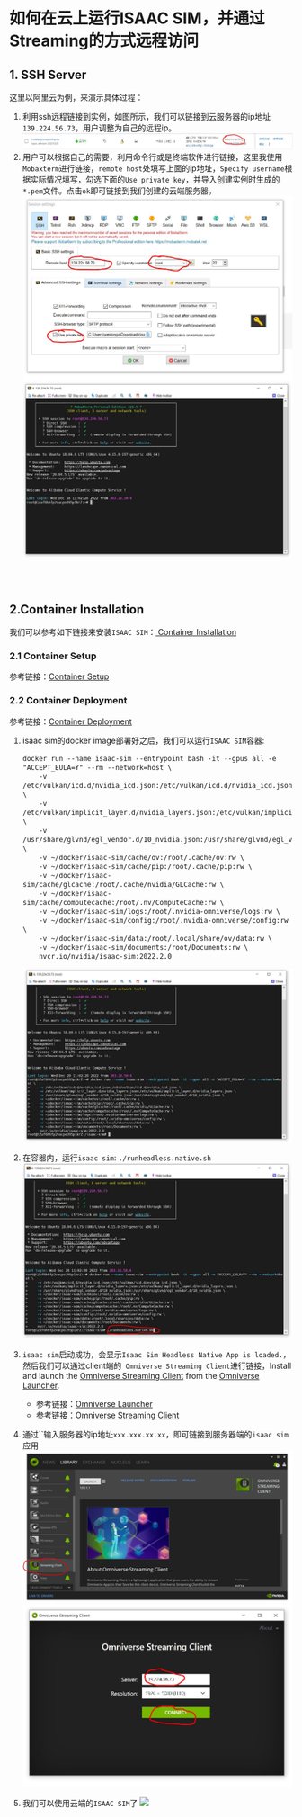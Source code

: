 # 如何在云上运行ISAAC SIM，并通过Streaming的方式远程访问

## 1. SSH Server

这里以阿里云为例，来演示具体过程：

1. 利用ssh远程链接到实例，如图所示，我们可以链接到云服务器的ip地址`139.224.56.73`，用户调整为自己的远程ip。
   ![](./images/1.1.start_instance.JPG)
2. 用户可以根据自己的需要，利用命令行或是终端软件进行链接，这里我使用`Mobaxterm`进行链接，`remote host`处填写上面的ip地址，`Specify username`根据实际情况填写，勾选下面的`Use private key`，并导入创建实例时生成的`*.pem`文件。点击`ok`即可链接到我们创建的云端服务器。
    ![](./images/1.2.mobaxterm_ssh.JPG)
    ![](./images/1.3.connect_term.JPG)

<br><br>

## 2.Container Installation

我们可以参考如下链接来安装`ISAAC SIM`：[ Container Installation](https://docs.omniverse.nvidia.com/app_isaacsim/app_isaacsim/install_container.html#container-installation)


### 2.1 Container Setup

参考链接：[Container Setup](https://docs.omniverse.nvidia.com/app_isaacsim/app_isaacsim/install_container.html#container-setup)

### 2.2 Container Deployment

参考链接：[Container Deployment](https://docs.omniverse.nvidia.com/app_isaacsim/app_isaacsim/install_container.html#container-deployment)

1. isaac sim的docker image部署好之后，我们可以运行`ISAAC SIM`容器:
    ```
    docker run --name isaac-sim --entrypoint bash -it --gpus all -e "ACCEPT_EULA=Y" --rm --network=host \
        -v /etc/vulkan/icd.d/nvidia_icd.json:/etc/vulkan/icd.d/nvidia_icd.json \
        -v /etc/vulkan/implicit_layer.d/nvidia_layers.json:/etc/vulkan/implicit_layer.d/nvidia_layers.json \
        -v /usr/share/glvnd/egl_vendor.d/10_nvidia.json:/usr/share/glvnd/egl_vendor.d/10_nvidia.json \
        -v ~/docker/isaac-sim/cache/ov:/root/.cache/ov:rw \
        -v ~/docker/isaac-sim/cache/pip:/root/.cache/pip:rw \
        -v ~/docker/isaac-sim/cache/glcache:/root/.cache/nvidia/GLCache:rw \
        -v ~/docker/isaac-sim/cache/computecache:/root/.nv/ComputeCache:rw \
        -v ~/docker/isaac-sim/logs:/root/.nvidia-omniverse/logs:rw \
        -v ~/docker/isaac-sim/config:/root/.nvidia-omniverse/config:rw \
        -v ~/docker/isaac-sim/data:/root/.local/share/ov/data:rw \
        -v ~/docker/isaac-sim/documents:/root/Documents:rw \
        nvcr.io/nvidia/isaac-sim:2022.2.0

    ```

    ![](./images/2.1.docker_run_isaac_sim.JPG)

2. 在容器内，运行`isaac sim`: `./runheadless.native.sh`
   ![](./images/2.2.runheadless.JPG)

3. `isaac sim`启动成功，会显示`Isaac Sim Headless Native App is loaded.`，然后我们可以通过client端的` Omniverse Streaming Client`进行链接，Install and launch the [Omniverse Streaming Client](https://docs.omniverse.nvidia.com/app_streaming-client/app_streaming-client/user-manual.html) from the [Omniverse Launcher](https://docs.omniverse.nvidia.com/prod_launcher/prod_launcher/installing_launcher.html).
   * 参考链接：[Omniverse Launcher](https://docs.omniverse.nvidia.com/prod_launcher/prod_launcher/installing_launcher.html)
   * 参考链接：[Omniverse Streaming Client](https://docs.omniverse.nvidia.com/app_streaming-client/app_streaming-client/user-manual.html)

4. 通过``输入服务器的ip地址`xxx.xxx.xx.xx`，即可链接到服务器端的`isaac sim`应用
   ![](./images/2.4.omniverse_ui.JPG)
   ![](./images/2.5.streaming_client.JPG)
5. 我们可以使用云端的`ISAAC SIM`了
   ![](./images/2.6.isaac_sim_demo.gif)

